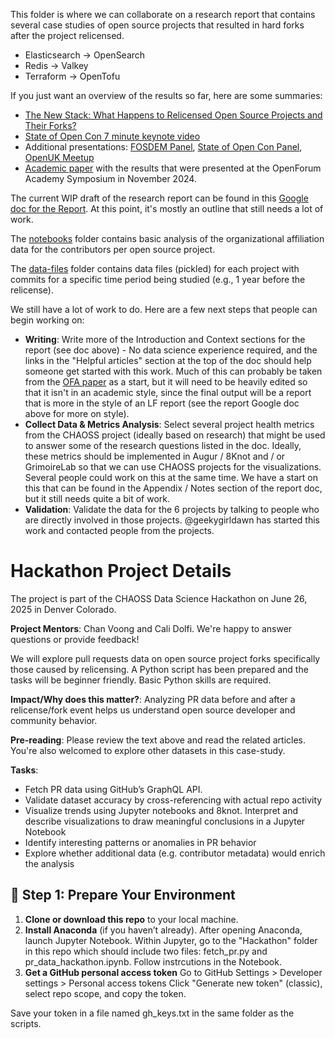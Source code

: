 This folder is where we can collaborate on a research report that contains several case studies of open source projects that resulted in hard forks after the project relicensed.

* Elasticsearch -> OpenSearch
* Redis -> Valkey
* Terraform -> OpenTofu

If you just want an overview of the results so far, here are some summaries:
* [The New Stack: What Happens to Relicensed Open Source Projects and Their Forks?](https://thenewstack.io/what-happens-to-relicensed-open-source-projects-and-their-forks/)
* [State of Open Con 7 minute keynote video](https://www.youtube.com/watch?v=rphZFv9QbV0&list=PL0U2cL1JGPZdJTUooEjFMb_djIzreUxGM&index=4)
* Additional presentations: [FOSDEM Panel](https://fosdem.org/2025/schedule/event/fosdem-2025-5258-forked-communities-project-re-licensing-and-community-impact/), [State of Open Con Panel](https://www.youtube.com/watch?v=DSTiQil10GQ&list=PL0U2cL1JGPZdfn4ODuMVouXMh9lDsiPGh&index=4), [OpenUK Meetup](https://www.youtube.com/watch?v=wliDVF3FpI0)
* [Academic paper](https://github.com/chaoss/wg-data-science/tree/main/publications) with the results that were presented at the OpenForum Academy Symposium in November 2024.

The current WIP draft of the research report can be found in this [Google doc for the Report](https://docs.google.com/document/d/1sYlUn9UsY7ynmzc3MVJTtktNgaLFQDOZ8W9fhYarWNo/edit). At this point, it's mostly an outline that still needs a lot of work.

The [notebooks](notebooks) folder contains basic analysis of the organizational affiliation data for the contributors per open source project.

The [data-files](data-files) folder contains data files (pickled) for each project with commits for a specific time period being studied (e.g., 1 year before the relicense).

We still have a lot of work to do. Here are a few next steps that people can begin working on:
* **Writing**: Write more of the Introduction and Context sections for the report (see doc above) - No data science experience required, and the links in the "Helpful articles" section at the top of the doc should help someone get started with this work. Much of this can probably be taken from the [OFA paper](https://docs.google.com/document/d/1hdLqLhQjPGwOpwMgH5dpTFMioSTRRZEGdQ5-lEZ9o_Q/edit?usp=sharing) as a start, but it will need to be heavily edited so that it isn't in an academic style, since the final output will be a report that is more in the style of an LF report (see the report Google doc above for more on style).  
* **Collect Data & Metrics Analysis**: Select several project health metrics from the CHAOSS project (ideally based on research) that might be used to answer some of the research questions listed in the doc. Ideally, these metrics should be implemented in Augur / 8Knot and / or GrimoireLab so that we can use CHAOSS projects for the visualizations. Several people could work on this at the same time. We have a start on this that can be found in the Appendix / Notes section of the report doc, but it still needs quite a bit of work.
* **Validation**: Validate the data for the 6 projects by talking to people who are directly involved in those projects. @geekygirldawn has started this work and contacted people from the projects.


# Hackathon Project Details

The project is part of the CHAOSS Data Science Hackathon on June 26, 2025 in Denver Colorado.

**Project Mentors**: Chan Voong and Cali Dolfi. We're happy to answer questions or provide feedback!

We will explore pull requests data on open source project forks specifically those caused by relicensing. A Python script has been prepared and the tasks will be beginner friendly. Basic Python skills are required. 

**Impact/Why does this matter?**: Analyzing PR data before and after a relicense/fork event helps us understand open source developer and community behavior. 

**Pre-reading**: Please review the text above and read the related articles. You're also welcomed to explore other datasets in this case-study. 

**Tasks**: 
- Fetch PR data using GitHub’s GraphQL API. 
- Validate dataset accuracy by cross-referencing with actual repo activity
- Visualize trends using Jupyter notebooks and 8knot. Interpret and describe visualizations to draw meaningful conclusions in a Jupyter Notebook
- Identify interesting patterns or anomalies in PR behavior
- Explore whether additional data (e.g. contributor metadata) would enrich the analysis


## 📝 Step 1: Prepare Your Environment

1. **Clone or download this repo** to your local machine.
2. **Install Anaconda** (if you haven’t already). After opening Anaconda, launch Jupyter Notebook. Within Jupyter, go to the "Hackathon" folder in this repo which should include two files:  fetch_pr.py and pr_data_hackathon.ipynb. Follow instrcutions in the Notebook.
3. **Get a GitHub personal access token**
Go to GitHub Settings > Developer settings > Personal access tokens
Click "Generate new token" (classic), select repo scope, and copy the token.

Save your token in a file named gh_keys.txt in the same folder as the scripts. 